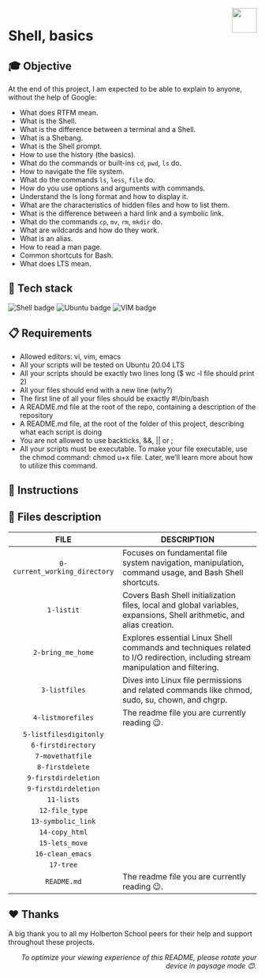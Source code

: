 <img  height="50px" align="right" src="https://apply.holbertonschool.com/holberton-logo.png">

# Shell, basics

## 🎓 Objective

At the end of this project, I am expected to be able to explain to anyone, without the help of Google:

- What does RTFM mean.
- What is the Shell.
- What is the difference between a terminal and a Shell.
- What is a Shebang.
- What is the Shell prompt.
- How to use the history (the basics).
- What do the commands or built-ins `cd`, `pwd`, `ls` do.
- How to navigate the file system.
- What do the commands `ls`, `less`, `file` do.
- How do you use options and arguments with commands.
- Understand the ls long format and how to display it.
- What are the characteristics of hidden files and how to list them.
- What is the difference between a hard link and a symbolic link.
- What do the commands `cp`, `mv`, `rm`, `mkdir` do.
- What are wildcards and how do they work.
- What is an alias.
- How to read a man page.
- Common shortcuts for Bash.
- What does LTS mean.

## 🔨 Tech stack

<p align="left">
    <img src="https://img.shields.io/badge/Shell-000000?logo=powerShell&logoColor=white&style=for-the-badge" alt="Shell badge">
    <img src="https://img.shields.io/badge/UBUNTU-e95420?logo=ubuntu&logoColor=white&style=for-the-badge" alt="Ubuntu badge">
    <img src="https://img.shields.io/badge/VIM-019733?logo=vim&logoColor=white&style=for-the-badge" alt="VIM badge">
<p>

## 📋 Requirements

- Allowed editors: vi, vim, emacs
- All your scripts will be tested on Ubuntu 20.04 LTS
- All your scripts should be exactly two lines long ($ wc -l file should print 2)
- All your files should end with a new line (why?)
- The first line of all your files should be exactly #!/bin/bash
- A README.md file at the root of the repo, containing a description of the repository
- A README.md file, at the root of the folder of this project, describing what each script is doing
- You are not allowed to use backticks, &&, || or ;
- All your scripts must be executable. To make your file executable, use the chmod command: chmod u+x file. Later, we’ll learn more about how to utilize this command.

## 📝 Instructions

## 📂 Files description

| **FILE**                              | **DESCRIPTION**                                                                                                                 |
| :-----------------------------------: | ------------------------------------------------------------------------------------------------------------------------------- |
| `0-current_working_directory`         | Focuses on fundamental file system navigation, manipulation, command usage, and Bash Shell shortcuts.                           |
| `1-listit` | Covers Bash Shell initialization files, local and global variables, expansions, Shell arithmetic, and alias creation.           |
| `2-bring_me_home`         | Explores essential Linux Shell commands and techniques related to I/O redirection, including stream manipulation and filtering. |
| `3-listfiles`                         | Dives into Linux file permissions and related commands like chmod, sudo, su, chown, and chgrp.                                  |
| `4-listmorefiles`                           | The readme file you are currently reading 😉.                                                                                  |
| `5-listfilesdigitonly` | |
| `6-firstdirectory` | |
| `7-movethatfile` | |
| `8-firstdelete` | |
| `9-firstdirdeletion` | |
| `9-firstdirdeletion` | |
| `11-lists` | |
| `12-file_type` | |
| `13-symbolic_link` | |
| `14-copy_html` | |
| `15-lets_move` | |
| `16-clean_emacs` | |
| `17-tree` | |
| `README.md` | The readme file you are currently reading 😉. |



## ♥️ Thanks

A big thank you to all my Holberton School peers for their help and support throughout these projects.

<p align="right">
    <i>To optimize your viewing experience of this README, please rotate your device in paysage mode 😊.</i>
</p>

